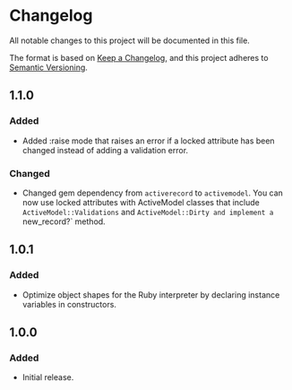 # Changelog
All notable changes to this project will be documented in this file.

The format is based on [Keep a Changelog](https://keepachangelog.com/en/1.0.0/),
and this project adheres to [Semantic Versioning](https://semver.org/spec/v2.0.0.html).

## 1.1.0

### Added

- Added :raise mode that raises an error if a locked attribute has been changed instead of adding a validation error.

### Changed

- Changed gem dependency from `activerecord` to `activemodel`. You can now use locked attributes with ActiveModel classes that include `ActiveModel::Validations` and `ActiveModel::Dirty and implement a `new_record?` method.

## 1.0.1

### Added
- Optimize object shapes for the Ruby interpreter by declaring instance variables in constructors.

## 1.0.0

### Added
- Initial release.
